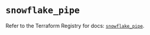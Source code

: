 # `snowflake_pipe`

Refer to the Terraform Registry for docs: [`snowflake_pipe`](https://registry.terraform.io/providers/snowflake-labs/snowflake/0.87.2/docs/resources/pipe).
